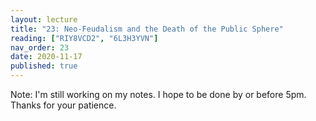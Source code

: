 ```yaml
---
layout: lecture
title: "23: Neo-Feudalism and the Death of the Public Sphere"
reading: ["RIY8VCD2", "6L3H3YVN"]
nav_order: 23
date: 2020-11-17
published: true
---
```


Note: I'm still working on my notes. I hope to be done by or before 5pm. Thanks for your patience.

<!-- habermas "RIY8VCD2", louw "6L3H3YVN" -->
<!-- ## Table of contents
{: .no_toc .text-delta } 
1. TOC 
{:toc}

# Review: 

# What is the Public Sphere?

{:.rquestion} 
How Does Louw describe the public sphere? p. 93-96

{:.rquestion} 
Why is dialectic Critical to the Frankfurt School and Habermas's idea of the public sphere?

Louw, p. 95: "The 'mechanism' of dialectical conflict lay at the hart of Frankfurt School thinking."

# Concerns over Commercialization in the 1980's

What is Garnham concerned about the loss of PSB (Public Service Broadcasting)

See Louw, introductary section

FCC auctions rather than licenses bandwidth. (See Lessig)

Media conglomerates own much or all of bandwidth space.

# Habermas, Commercialization and Neo-Feudalism

{:.rquestion} 
Why does this commercialization destroy the public sphere and create neo-feudalism?

In short, commercialization has interest in preventing dialectic. 

If the original bourgeosie class was the antitheis, they have no become the "thesis" and they have interest in preserving the status quo. (see p. 96)

> p. 96: "Following Adorno and Horkheimer's lead, the Frankfurt School argued that the culture industry was inherently undialectical and one-dimensional, producing 'mass culture' made by an elite group of professional communicators" 

{:.rquestion} 
How did/is the new ruling class modifying the communications landscape to make dialectic more difficult? 

> Louw, p. 97

{:.rquestion}  Why is it not obvious that the public sphere is lost? Why does it seem like there is still is a public sphere, why does Habermas call this is a pseudo public sphere?

20th century gave rise of "professional communicators" (public relations) whose goal was to construct the idea of "public opinion" as in support of the aims of private interest, as way of generating mass support for private aims. 

> p. 94: "over time, the public sphere enmeshed with 'representivity' and managerialism, becoming merely a means to legitimate managerialists ruling elites. Habermas bemoaned the resulting 'pseudo' democracy which he said, effectively constituted a 'depoliticized public realm' (Habermass 1976:37) Hence, by the late twentieth century, although there was the appearance of political participation in Western democracies, the effects of offering voters 'pseudo' choices meant that politicians faced increasingly cynical electorates..."

see p. 97: "So mass culture results from top-down, planned communication geared towards producing 'distracting', no dialogical communication"

"The Frankfurt School, using Frudian notions, argued that mass culture was a form of reverse psychoanalysis."

See p. 98

There is a possible objection: Might the expansion of cable programming be a remedy to this, and allow for the possibility of multiple voices, and genuine dialectic?

{:.rquestion} 
Why does Louw suggest this is NOT what is happening? p. 99

{:.answer}
Private interests are still controlling the diversification. It is the simulation of niche difference still controlled by monolithic private interest. p. 99 following

{:.rquestion} 
Where doe Louw (and Enzensberger) see real possibility for "dialectic" to re-emerge?

> p. 103: "Global information capitalists will be compelled to continually expand the world's digital communication networks. The sheer size of the network makes it too large to control or to monitor or limit its uses fully. So just as the old bourgeois revolutionary 'public sphere' grew out of the Gutenberg print revolution, **so too may new 'human interactivities' grow as a by-product of using the (as yet unimagined) possibilities inherent in the evolving digital networks**"

(This is a great transition to next class, where will look at Shapiro and the political excitement caused by the emerging digital media.)


# Example: Gary Web and the Dark Alliance Article

The Gary Webb saga was recently made into a Hollywood movie. Let's get a sense of the story from the trailer.

<div class="video">

<iframe width="560" height="315" src="https://www.youtube.com/embed/VW4XO-52ubE" frameborder="0" allow="accelerometer; autoplay; clipboard-write; encrypted-media; gyroscope; picture-in-picture" allowfullscreen></iframe>

</div>

A key dynamic in this story, in connection to the concerns about "Neo-Feudalism" raised by Habermas is who Gary Web worked for and how his story was effectively silenced. 

Gary Web worked for a small market regional newspaper, **The San Jose Mercury**. This very small paper did not have a national readerships, did not have a lot of money, and thus did not have the financial backing to defend a highly controversial story against critique, whether justified or not.

Also relevant to our concern, is where the loudest critique of Webb's story was coming from. Webb notes that the CIA remained largely silent to his reporting. Instead his story was heavily critiqued and dismissed by other newspapers. But not newspapers like his, "Mass Media" newspapers, backed by millions of dollars, controlled by elite power brokers. 

The Huffington Post's Ryan Grim provides a kind of summary article of the role of mass media in discrediting the story of Gary Web in an article title [Kill The Messenger: How The Media Destroyed Gary Webb](https://www.huffpost.com/entry/kill-the-messenger_n_5962708)

The article focuses on the Washington Post in particular and suggest that its close association with the power brokers of Washington incentivized the paper taking a critical and dismissive stance toward Webb's article. 

Grim captures this in the words of Douglas Farah, a former reporter for the Washington Post:

> The same would not hold true of most of Farah’s colleagues, either in the newspaper business in general or at the Post in particular. “If you’re talking about our intelligence community tolerating — if not promoting — drugs to pay for black ops, it’s rather an uncomfortable thing to do when you’re **an establishment paper** like the Post,” Farah told me. **“If you were going to be directly rubbing up against the government, they wanted it more solid than it could probably ever be done.”** <span class="citation" data-reading="32BHTJTJ" data-annotation="https://hyp.is/I9jC7CjaEeuVTeOm6E4eyw/www.huffpost.com/entry/kill-the-messenger_n_5962708"/> 

{:.rquestion}
Why might the Post be hesitant to too overtly criticize the government? How might this effect their long term success as a newspaper?

Grim continues: 

> "Farah, now a consultant on the drug trade with the Department of Homeland Security, speculated that the Post’s proximity to the corridors of power made it beholden to whatever the official line was at the time." <span class="citation" data-reading="32BHTJTJ" data-annotation="https://hyp.is/r-ONYijVEeu2Uluy5hVahg/www.huffpost.com/entry/kill-the-messenger_n_5962708"/> 

As Habermas noted this kind of influence is a big concern from the health of society truly governed by the will of the people. Recall: 

![picture](https://s3.amazonaws.com/lum-faculty-jcwitt-public/pl399/HabermasPublicSphereFigures/Folie1.jpeg)

In this image, we can see the danger. Habermas worries that the "administrative power", while seemingly constrained by the pool of "normative reasons" it has to justify its action, it can bypass this constraint if it is able to manipulate the deliberative/communications process that generates this "normative reasons".


Other journalists, like Beverly Bandler from Consortiumnews, have likewise seen Gary Webb Saga as power example the power of Mass Media to determine what does or does not get discussed in the public sphere.

> "2) The concerted effort by U.S. major news media, specifically, the New York Times, Los Angeles Times and Washington Post to not only disparage the scandal but also discredit investigative reporter Gary Webb who, in 1996,  revived the story by explaining the Contra cocaine’s impact on U.S. cities in the 1980s."
<span class="citation" data-reading="5SZGHU55" data-annotation="https://hyp.is/uNQHWijYEeuxUM_rum1KRA/consortiumnews.com/2014/11/02/gary-webb-and-media-manipulation/">

Gary Web's editor Dan Simon summarizes the saga as follows: 

> “The mainstream print media was ominously silent until October and November 1996,” Simon continued, “when The New York Times, The Washington Post, and the Los Angeles Times all finally picked up the story. But instead of launching their own investigations into whether the CIA had shielded drug traffickers, these papers went after Gary’s reporting, although they ‘could not find a single significant factual error,’ as Gary’s then-editor at The Mercury News, Jerry Ceppos, would write in an internal memo.
“But after that, the series was described frequently as ‘discredited.’ Soon the story and Gary himself were spoiled goods. Gary’s editor switched sides and penned an apologia distancing the paper from the series. Gary was forced out of his job, even though the body of evidence supporting Gary’s account was actually growing. Two years later, the CIA’s internal investigation would prove to be a vindication of Gary’s work.” <span class="citation" data-reading="5SZGHU55" data-annotation="https://hyp.is/AYyIZCjZEeuVEB94MLn-Wg/consortiumnews.com/2014/11/02/gary-webb-and-media-manipulation/">

Note a particular insidious problem here: even to the tell the story of the Gary Webb Saga one has to rely on sources. Sources like "consortiunews" or even the Huffington Post -- that see the story as an example of the power of mass media to silence independent news reporting -- are themselves typically also niche publications -- whereas major outlets like tend to be silent. (This makes sense sense: if the point here is that major news outlets, one can rarely expect that these outlets will be eager to critque themselves.) But this creates a serious confidence problem for the general public. The more imbalance that exists between small market and mass market, the more vicious this confidence problem becomes, making the conditions of a "rationalized life-world" or the conditions for a healthy public sphere more and more difficult)

In any case, it is fitting, in the end, if we can hear from Gary Webb himself. 

(This video is also important because it helps to transition to our theme for our next meeting. Namely, Web, at the end of the video, praises the Internet as vehicle to bring stories to light, that otherwise could not reach a national audience becomes of costs of national publication and the control of the national market by a few powerful conglomerates.)

<div class="video">

<iframe width="560" height="315" src="https://www.youtube.com/embed/GJkNEtgMulw" frameborder="0" allow="accelerometer; autoplay; clipboard-write; encrypted-media; gyroscope; picture-in-picture" allowfullscreen></iframe>
<p class="vda">Video Discussion Anchor</p>

</div>

 -->






<!-- 



---

# Notes

Vietnam war might be good example of how government tries to control narrative of what is happening. Real details were reported by rogue reports / news outlets [i would need article here]

Another example is that movie (starring Jeremy Renner) about the San Jose reporter trying to do a story about CIA in south america and how is story was marginalized and discredited by major news outlets that were pressured by government to smother it.

These examples suggest the impact and influcence of media forms on the possibility of a genuine public sphere. Many like Habermas worry that a public sphere is no longer possibile precisely because the medium no longer allows a genuine area for a diversity of opinion where a genuine debate can occur. -->



<!-- This attitude can be seen Grim quotes the Washinton Post publisher Katharine Graham: 

> “We live in a dirty and dangerous world,” Washington Post publisher Katharine Graham told a gathering of CIA recruits in 1988. “There are some things the general public does not need to know, and shouldn’t. I believe democracy flourishes when the government can take legitimate steps to keep its secrets and when the press can decide whether to print what it knows.” 
Webb apparently made the wrong decision, and Graham’s paper was instrumental in his story’s discrediting. On Oct. 2, after “Dark Alliance” had gained some traction on black radio and online, renowned [former] Post media reporter Howard Kurtz weighed in, heading off the most damning of the piece’s implications. <span class="citation" data-reading="32BHTJTJ" data-annotation="https://hyp.is/2Fp_rijUEeudBC91R9LeRQ/www.huffpost.com/entry/kill-the-messenger_n_5962708"/>  -->